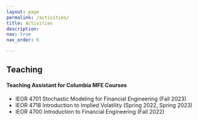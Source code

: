 ```yaml
---
layout: page
permalink: /activities/
title: Activities
description:
nav: true
nav_order: 6

---
```


## Teaching
#### Teaching Assistant for Columbia MFE Courses
- IEOR 4701 Stochastic Modeling for Financial Engineering (Fall 2023)
- IEOR 4718 Introduction to Implied Volatility (Spring 2022, Spring 2023)
- IEOR 4700 Introduction to Financial Engineering (Fall 2022)

